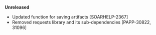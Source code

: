 **Unreleased**
* Updated function for saving artifacts [SOARHELP-2367]
* Removed requests library and its sub-dependencies [PAPP-30822, 31096]
